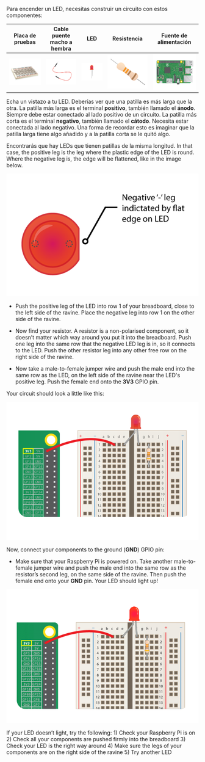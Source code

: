 Para encender un LED, necesitas construir un circuito con estos componentes:

| Placa de pruebas                           | Cable puente macho a hembra      | LED                    | Resistencia                         | Fuente de alimentación                 |
| ------------------------------------------ | -------------------------------- | ---------------------- | ----------------------------------- | -------------------------------------- |
| ![placa de pruebas](images/breadboard.png) | ![mfjumper](images/mfjumper.png) | ![LED](images/led.png) | ![resistencia](images/resistor.png) | ![raspberrypi](images/raspberrypi.png) |

Echa un vistazo a tu LED. Deberías ver que una patilla es más larga que la otra. La patilla más larga es el terminal **positivo**, también llamado el **ánodo**. Siempre debe estar conectado al lado positivo de un circuito. La patilla más corta es el terminal **negativo**, también llamado el **cátodo**. Necesita estar conectada al lado negativo. Una forma de recordar esto es imaginar que la patilla larga tiene algo añadido y a la patilla corta se le quitó algo.

Encontrarás que hay LEDs que tienen patillas de la misma longitud. In that case, the positive leg is the leg where the plastic edge of the LED is round. Where the negative leg is, the edge will be flattened, like in the image below.

![LED Closeup](images/LEDcloseup.png)

+ Push the positive leg of the LED into row 1 of your breadboard, close to the left side of the ravine. Place the negative leg into row 1 on the other side of the ravine.

+ Now find your resistor. A resistor is a non-polarised component, so it doesn’t matter which way around you put it into the breadboard. Push one leg into the same row that the negative LED leg is in, so it connects to the LED. Push the other resistor leg into any other free row on the right side of the ravine.

+ Now take a male-to-female jumper wire and push the male end into the same row as the LED, on the left side of the ravine near the LED's positive leg. Push the female end onto the **3V3** GPIO pin.

Your circuit should look a little like this:

![Circuit Missing Ground](images/ground-missing.png)

Now, connect your components to the ground (**GND**) GPIO pin:

+ Make sure that your Raspberry Pi is powered on. Take another male-to-female jumper wire and push the male end into the same row as the resistor’s second leg, on the same side of the ravine. Then push the female end onto your **GND** pin. Your LED should light up!

![Circuit Current Flow](images/circuit-current-flow.gif)

If your LED doesn’t light, try the following: 1) Check your Raspberry Pi is on 2) Check all your components are pushed firmly into the breadboard 3) Check your LED is the right way around 4) Make sure the legs of your components are on the right side of the ravine 5) Try another LED
